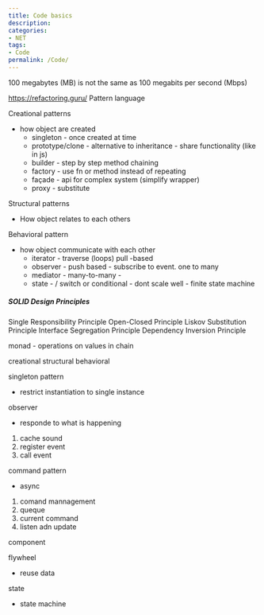 ```yaml
---
title: Code basics
description:
categories:
- NET
tags:
- Code
permalink: /Code/
---
```

100 megabytes (MB) is not the same as 100 megabits per second (Mbps)

https://refactoring.guru/
Pattern language


Creational patterns
- how object are created
  - singleton - once created at time
  - prototype/clone - alternative to  inheritance - share functionality (like in js)
  - builder - step by step method chaining
  - factory - use fn or method instead of repeating
  - façade - api for complex system (simplify wrapper)
  - proxy - substitute

Structural patterns
- How object relates to each others


Behavioral pattern
- how object communicate with each other
   - iterator - traverse (loops) pull -based
   - observer - push based - subscribe to event. one to many
   - mediator - many-to-many -
   - state - / switch or conditional - dont scale well - finite state machine


##### SOLID Design Principles
   Single Responsibility Principle
   Open-Closed Principle
   Liskov Substitution Principle
   Interface Segregation Principle
   Dependency Inversion Principle


monad - operations on values in chain





creational
structural
behavioral

singleton pattern
- restrict instantiation to single instance

observer
- responde to what is happening
1. cache sound
2. register event
3. call event

command pattern
- async
1. comand mannagement
2. queque
3. current command
4. listen adn update

component


flywheel
- reuse data


state
- state machine
